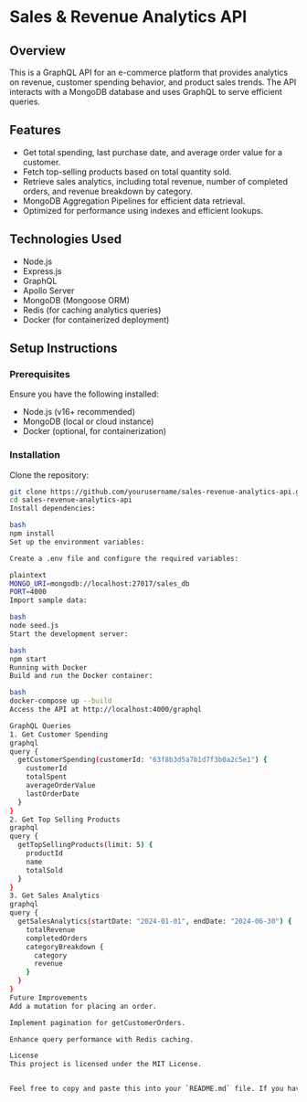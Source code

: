 # Sales & Revenue Analytics API

## Overview

This is a GraphQL API for an e-commerce platform that provides analytics on revenue, customer spending behavior, and product sales trends. The API interacts with a MongoDB database and uses GraphQL to serve efficient queries.

## Features

- Get total spending, last purchase date, and average order value for a customer.
- Fetch top-selling products based on total quantity sold.
- Retrieve sales analytics, including total revenue, number of completed orders, and revenue breakdown by category.
- MongoDB Aggregation Pipelines for efficient data retrieval.
- Optimized for performance using indexes and efficient lookups.

## Technologies Used

- Node.js
- Express.js
- GraphQL
- Apollo Server
- MongoDB (Mongoose ORM)
- Redis (for caching analytics queries)
- Docker (for containerized deployment)

## Setup Instructions

### Prerequisites

Ensure you have the following installed:

- Node.js (v16+ recommended)
- MongoDB (local or cloud instance)
- Docker (optional, for containerization)

### Installation

Clone the repository:

```bash
git clone https://github.com/yourusername/sales-revenue-analytics-api.git
cd sales-revenue-analytics-api
Install dependencies:

bash
npm install
Set up the environment variables:

Create a .env file and configure the required variables:

plaintext
MONGO_URI=mongodb://localhost:27017/sales_db
PORT=4000
Import sample data:

bash
node seed.js
Start the development server:

bash
npm start
Running with Docker
Build and run the Docker container:

bash
docker-compose up --build
Access the API at http://localhost:4000/graphql

GraphQL Queries
1. Get Customer Spending
graphql
query {
  getCustomerSpending(customerId: "63f8b3d5a7b1d7f3b0a2c5e1") {
    customerId
    totalSpent
    averageOrderValue
    lastOrderDate
  }
}
2. Get Top Selling Products
graphql
query {
  getTopSellingProducts(limit: 5) {
    productId
    name
    totalSold
  }
}
3. Get Sales Analytics
graphql
query {
  getSalesAnalytics(startDate: "2024-01-01", endDate: "2024-06-30") {
    totalRevenue
    completedOrders
    categoryBreakdown {
      category
      revenue
    }
  }
}
Future Improvements
Add a mutation for placing an order.

Implement pagination for getCustomerOrders.

Enhance query performance with Redis caching.

License
This project is licensed under the MIT License.


Feel free to copy and paste this into your `README.md` file. If you have any further quries.